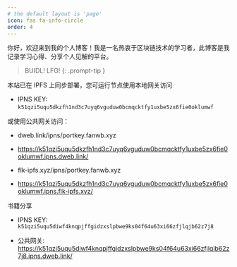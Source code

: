 ```yaml
---
# the default layout is 'page'
icon: fas fa-info-circle
order: 4
---
```


你好，欢迎来到我的个人博客！我是一名热衷于区块链技术的学习者，此博客是我记录学习心得、分享个人见解的平台。

> BUIDL!  LFG!
{: .prompt-tip }



本站已在 IPFS 上同步部署，您可运行节点使用本地网关访问

- IPNS KEY: `k51qzi5uqu5dkzfh1nd3c7uyq6vguduw0bcmqcktfy1uxbe5zx6fie0oklumwf`

或使用公共网关访问：

- dweb.link/ipns/portkey.fanwb.xyz 
- https://k51qzi5uqu5dkzfh1nd3c7uyq6vguduw0bcmqcktfy1uxbe5zx6fie0oklumwf.ipns.dweb.link/

- flk-ipfs.xyz/ipns/portkey.fanwb.xyz
- https://k51qzi5uqu5dkzfh1nd3c7uyq6vguduw0bcmqcktfy1uxbe5zx6fie0oklumwf.ipns.flk-ipfs.xyz/



书籍分享

- IPNS KEY:  `k51qzi5uqu5diwf4knqpjffgidzxslpbwe9ks04f64u63xi66zfjlqjb62z7j8`

- 公共网关: https://k51qzi5uqu5diwf4knqpjffgidzxslpbwe9ks04f64u63xi66zfjlqjb62z7j8.ipns.dweb.link/